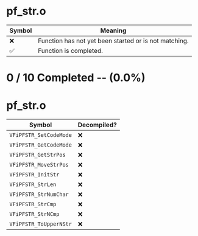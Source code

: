 # pf_str.o
| Symbol | Meaning 
| ------------- | ------------- 
| :x: | Function has not yet been started or is not matching. 
| :white_check_mark: | Function is completed. 


# 0 / 10 Completed -- (0.0%)
# pf_str.o
| Symbol | Decompiled? |
| ------------- | ------------- |
| `VFiPFSTR_SetCodeMode` | :x: |
| `VFiPFSTR_GetCodeMode` | :x: |
| `VFiPFSTR_GetStrPos` | :x: |
| `VFiPFSTR_MoveStrPos` | :x: |
| `VFiPFSTR_InitStr` | :x: |
| `VFiPFSTR_StrLen` | :x: |
| `VFiPFSTR_StrNumChar` | :x: |
| `VFiPFSTR_StrCmp` | :x: |
| `VFiPFSTR_StrNCmp` | :x: |
| `VFiPFSTR_ToUpperNStr` | :x: |
